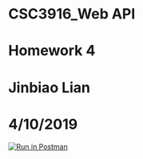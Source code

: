 # CSC3916_Web API
# Homework 4
# Jinbiao Lian
# 4/10/2019

[![Run in Postman](https://run.pstmn.io/button.svg)](https://app.getpostman.com/run-collection/ae4b43b68aff23f72af7#?env%5BComment_Movie%5D=W3siZGVzY3JpcHRpb24iOnsiY29udGVudCI6IiIsInR5cGUiOiJ0ZXh0L3BsYWluIn0sInZhbHVlIjoiaHR0cHM6Ly9jc2MzOTE2aDQuaGVyb2t1YXBwLmNvbSIsImtleSI6IlVybCIsImVuYWJsZWQiOnRydWV9LHsidmFsdWUiOiJKV1QgZXlKaGJHY2lPaUpJVXpJMU5pSXNJblI1Y0NJNklrcFhWQ0o5LmV5SnBaQ0k2SWpWallqWTROREJpTURreU5UZGxNREF4Tnpoa01qTmhZU0lzSW5WelpYSnVZVzFsSWpvaWJHbGhibXBwYm1KcFlXOGlMQ0pwWVhRaU9qRTFOVFUwTmpVeU56bDkuaURQSmE3YTEyLXA5bXJ0c2xEek5nY1RLZkxQdDJTU0ZIQWJJZzU0c3k5USIsImtleSI6IkpXVF90b2tlbnMiLCJlbmFibGVkIjp0cnVlfV0=)